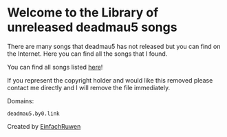 ﻿# Welcome to the Library of unreleased deadmau5 songs

There are many songs that deadmau5 has not released but you can find on the Internet. Here you can find all the songs that I found.

You can find all songs listed [here](./audio)!

If you represent the copyright holder and would like this removed please contact me directly and I will remove the file immediately.

Domains:

    deadmau5.by0.link

Created by [EinfachRuwen](https://einfachruwen.de)

